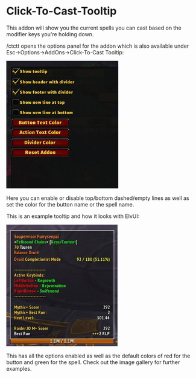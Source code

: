 # Click-To-Cast-Tooltip

This addon will show you the current spells you can cast based on the modifier keys you're holding down.

/ctctt opens the options panel for the addon which is also available under Esc->Options->AddOns->Click-To-Cast Tooltip:

![Option menu](assets/settings.jpg)

Here you can enable or disable top/bottom dashed/empty lines as well as set the color for the button name or the spell name.

This is an example tooltip and how it looks with ElvUI:

![Example tooltip with everything enabled](assets/example_tooltip.jpg)

This has all the options enabled as well as the default colors of red for the button and green for the spell.  Check out the image gallery for further examples.
